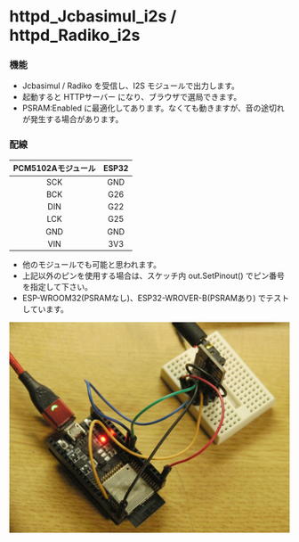 # httpd_Jcbasimul_i2s / httpd_Radiko_i2s

### 機能
- Jcbasimul / Radiko を受信し、I2S モジュールで出力します。
- 起動すると HTTPサーバー になり、ブラウザで選局できます。
- PSRAM:Enabled に最適化してあります。なくても動きますが、音の途切れが発生する場合があります。

### 配線

|PCM5102Aモジュール|ESP32|
|:----:|:----:|
|SCK|GND|
|BCK|G26|
|DIN|G22|
|LCK|G25|
|GND|GND|
|VIN|3V3|

- 他のモジュールでも可能と思われます。
- 上記以外のピンを使用する場合は、スケッチ内 out.SetPinout() でピン番号を指定して下さい。
- ESP-WROOM32(PSRAMなし)、ESP32-WROVER-B(PSRAMあり) でテストしています。

![image1](/docs/i2s.JPG)

